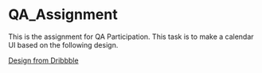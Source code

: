# QA_Assignment
This is the assignment for QA Participation. This task is to make a calendar UI based on the following design.

[Design from Dribbble](https://dribbble.com/shots/1829086-Health-App-Calendar/attachments/304293)
